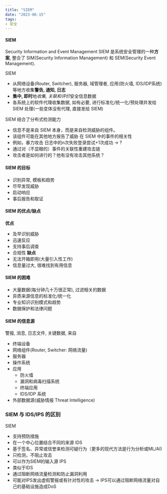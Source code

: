 ```yaml
---
title: "SIEM"
date: "2023-06-15"
tags:
- 安全
---
```


#### SIEM
Security Information and Event Management
SIEM 是系统安全管理的一种**方案**, 整合了 SIM(Security Information Management) 和 SEM(Security Event Management).

SIEM
- 从网络设备(Router, Switcher), 服务器, 域管理者, 应用(防火墙, IDS/IDP系统)等地方收集**警告, 通知, 日志**
- **集中, 即时**地*收集, 关联和评价*安全信息数据
- 各系统上的软件代理收集数据, 如有必要, 进行标准化/统一化/预处理并发给 SIEM 处理(一些变体没有代理, 直接发给 SIEM)

SIEM 结合了分布式检测能力 
- 信息不是来自 SIEM 本身，而是来自检测威胁的组件。 
- 该组件可能在其他地方报告了威胁 
在 SIEM 中的事件的相关性 
- 例如，暴力攻击 日志中的n次失败登录尝试+1次成功 → ?  
- 通过对（不显眼的）事件的关联性重建攻击链 
- 攻击者是如何进行的？他有没有攻击其他系统？

#### SIEM 的目标
- 识别异常, 模板和趋势
- 尽早发现威胁
- 启动响应
- 事后报告和取证

#### SIEM 的优点/缺点
**优点**
- 及早识别威胁
- 迅速反应
- 支持事后调查
- 合规性
**缺点**
- 无法开箱即用(大量引入性工作)
- 信息量过大, 很难找到有用信息

#### SIEM 的困难
- 大量数据(每分钟几十万很正常), 过滤相关的数据
- 异质来源信息的标准化/统一化
- 专业知识识别模式和趋势
- 数据保护和法律问题

#### SIEM 的信息源
警报, 消息, 日志文件, 关键数据, 来自
- 终端设备
- 网络组件(Router, Switcher: 网络流量)
- 服务器
- 操作系统
- 应用
	- 防火墙
	- 漏洞和病毒扫描系统
	- 终端应用
	- IDS/IDP 系统
- 外部数据源(威胁情报 Threat Intelligence)

### SIEM 与 IDS/IPS 的区别
SIEM
- 支持预防措施 
- 在一个中心位置结合不同的来源 
IDS
- 基于签名、异常或信誉来检测可疑行为（更多的现代方法是行为分析或ML/AI)
- 只检测，不阻止攻击 
- 可以作为SIEM的输入源 
IPS
- 类似于IDS
- 通过阻断网络流量检测和防止漏洞利用 
- 可能对IPS发出虚假警报或有针对性的攻击 → IPS可以通过阻断网络流量对自己的基础设施造成DoS

